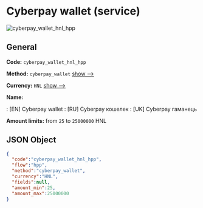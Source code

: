 
# Сyberpay wallet (service) 
![cyberpay_wallet_hnl_hpp](https://static.openfintech.io/payment_methods/cyberpay_wallet_hnl_hpp/logo.svg?w=400&c=v0.59.26#w200)  

## General 
 
**Code:** `cyberpay_wallet_hnl_hpp` 
 
**Method:** `cyberpay_wallet` 
 [show -->](/payment-methods/cyberpay_wallet/) 
 
**Currency:** `HNL` [show -->](/currencies/HNL/) 
 
**Name:** 
 
:	[EN] Сyberpay wallet 
:	[RU] Сyberpay кошелек 
:	[UK] Сyberpay гаманець 
 
**Amount limits:** from `25` to `25000000` HNL 

## JSON Object 

```json
{
  "code":"cyberpay_wallet_hnl_hpp",
  "flow":"hpp",
  "method":"cyberpay_wallet",
  "currency":"HNL",
  "fields":null,
  "amount_min":25,
  "amount_max":25000000
}
```  
